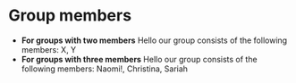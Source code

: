 # Group members

* **For groups with two members** Hello our group consists of the following members: X, Y
* **For groups with three members** Hello our group consists of the following members: Naomi!, Christina, Sariah
